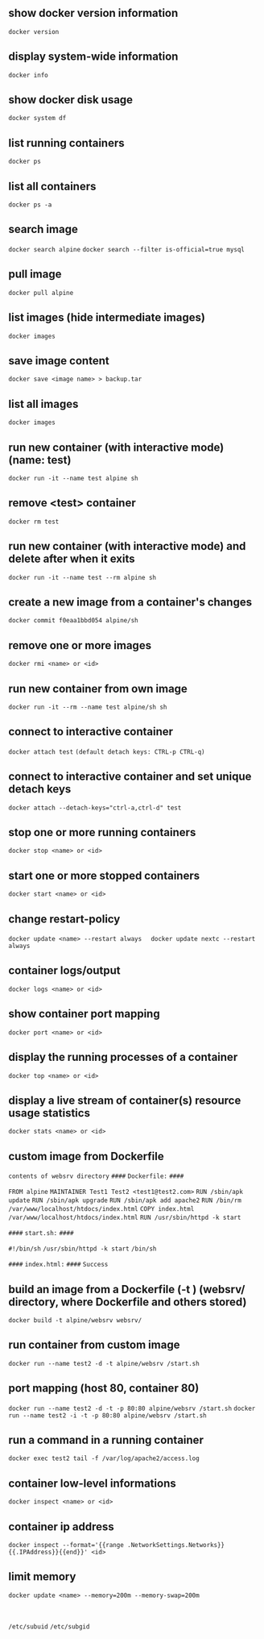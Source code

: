 
## show docker version information
`docker version`

## display system-wide information
`docker info`

## show docker disk usage
`docker system df`

## list running containers
`docker ps`

## list all containers
`docker ps -a`

## search image
`docker search alpine`
`docker search --filter is-official=true mysql`

## pull image
`docker pull alpine`

## list images (hide intermediate images)
`docker images`

## save image content
`docker save <image name> > backup.tar`

## list all images
`docker images`

## run new container (with interactive mode) (name: test)
`docker run -it --name test alpine sh`

## remove \<test> container
`docker rm test`

## run new container (with interactive mode) and delete after when it exits
`docker run -it --name test --rm alpine sh`

## create a new image from a container's changes
`docker commit f0eaa1bbd054 alpine/sh`

## remove one or more images
`docker rmi <name> or <id>`

## run new container from own image
`docker run -it --rm --name test alpine/sh sh`

## connect to interactive container
`docker attach test`
`(default detach keys: CTRL-p CTRL-q)`

## connect to interactive container and set unique detach keys
`docker attach --detach-keys="ctrl-a,ctrl-d" test`

## stop one or more running containers
`docker stop <name> or <id>`

## start one or more stopped containers
`docker start <name> or <id>`

## change restart-policy
`docker update <name> --restart always  `
`docker update nextc --restart always`

## container logs/output
`docker logs <name> or <id>`

## show container port mapping
`docker port <name> or <id>`

## display the running processes of a container
`docker top <name> or <id>`

## display a live stream of container(s) resource usage statistics
`docker stats <name> or <id>`

## custom image from Dockerfile

`contents of websrv directory`
`####`
`Dockerfile:`
`####`

`FROM alpine`
`MAINTAINER Test1 Test2 <test1@test2.com>`
`RUN /sbin/apk update`
`RUN /sbin/apk upgrade`
`RUN /sbin/apk add apache2`
`RUN /bin/rm /var/www/localhost/htdocs/index.html`
`COPY index.html /var/www/localhost/htdocs/index.html`
`RUN /usr/sbin/httpd -k start`

`####`
`start.sh:`
`####`

`#!/bin/sh`
`/usr/sbin/httpd -k start`
`/bin/sh`

`####`
`index.html:`
`####`
`Success`

## build an image from a Dockerfile (-t <tag>) (websrv/ directory, where Dockerfile and others stored)
`docker build -t alpine/websrv websrv/`

## run container from custom image
`docker run --name test2 -d -t alpine/websrv /start.sh`

## port mapping (host 80, container 80)
`docker run --name test2 -d -t -p 80:80 alpine/websrv /start.sh`
`docker run --name test2 -i -t -p 80:80 alpine/websrv /start.sh`

## run a command in a running container
`docker exec test2 tail -f /var/log/apache2/access.log`

## container low-level informations
`docker inspect <name> or <id>`

## container ip address
`docker inspect --format='{{range .NetworkSettings.Networks}}{{.IPAddress}}{{end}}' <id>`

## limit memory 
`docker update <name> --memory=200m --memory-swap=200m`
  
` `
` `
  
`/etc/subuid`
`/etc/subgid`

